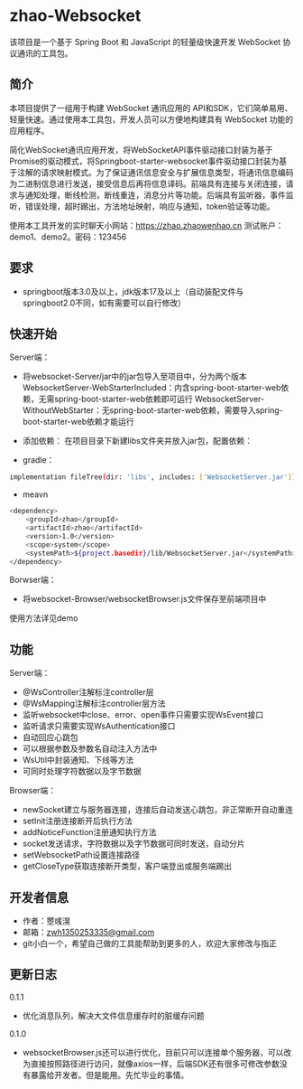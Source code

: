 # zhao-Websocket
该项目是一个基于 Spring Boot 和 JavaScript 的轻量级快速开发 WebSocket 协议通讯的工具包。
## 简介
本项目提供了一组用于构建 WebSocket 通讯应用的 API和SDK，它们简单易用、轻量快速。通过使用本工具包，开发人员可以方便地构建具有 WebSocket 功能的应用程序。

简化WebSocket通讯应用开发，将WebSocketAPI事件驱动接口封装为基于Promise的驱动模式，将Springboot-starter-websocket事件驱动接口封装为基于注解的请求映射模式。为了保证通讯信息安全与扩展信息类型，将通讯信息编码为二进制信息进行发送，接受信息后再将信息译码。前端具有连接与关闭连接，请求与通知处理，断线检测，断线重连，消息分片等功能。后端具有监听器，事件监听，错误处理，超时踢出，方法地址映射，响应与通知，token验证等功能。

使用本工具开发的实时聊天小网站：https://zhao.zhaowenhao.cn
测试账户：demo1、demo2。密码：123456
## 要求

- springboot版本3.0及以上，jdk版本17及以上（自动装配文件与springboot2.0不同，如有需要可以自行修改）


## 快速开始
Server端：
- 将websocket-Server/jar中的jar包导入至项目中，分为两个版本
  WebsocketServer-WebStarterIncluded：内含spring-boot-starter-web依赖，无需spring-boot-starter-web依赖即可运行
  WebsocketServer-WithoutWebStarter：无spring-boot-starter-web依赖，需要导入spring-boot-starter-web依赖才能运行
- 添加依赖：
  在项目目录下新建libs文件夹并放入jar包，配置依赖：

- gradle：
```sh
implementation fileTree(dir: 'libs', includes: ['WebsocketServer.jar'])
```
- meavn

```sh
<dependency>
    <groupId>zhao</groupId>
    <artifactId>zhao</artifactId>
    <version>1.0</version>
    <scope>system</scope>
    <systemPath>${project.basedir}/lib/WebsocketServer.jar</systemPath>
</dependency>
```
Borwser端：
- 将websocket-Browser/websocketBrowser.js文件保存至前端项目中

使用方法详见demo

## 功能
Server端：
- @WsController注解标注controller层
- @WsMapping注解标注controller层方法
- 监听websocket中close、error、open事件只需要实现WsEvent接口
- 监听请求只需要实现WsAuthentication接口
- 自动回应心跳包
- 可以根据参数及参数名自动注入方法中
- WsUtil中封装通知、下线等方法
- 可同时处理字符数据以及字节数据

Browser端：
- newSocket建立与服务器连接，连接后自动发送心跳包，非正常断开自动重连
- setInit注册连接断开后执行方法
- addNoticeFunction注册通知执行方法
- socket发送请求，字符数据以及字节数据可同时发送，自动分片
- setWebsocketPath设置连接路径
- getCloseType获取连接断开类型，客户端登出或服务端踢出

## 开发者信息
- 作者：瞾彧滉
- 邮箱：zwh1350253335@gmail.com
- git小白一个，希望自己做的工具能帮助到更多的人，欢迎大家修改与指正

## 更新日志
0.1.1
- 优化消息队列，解决大文件信息缓存时的脏缓存问题

0.1.0
- websocketBrowser.js还可以进行优化，目前只可以连接单个服务器，可以改为直接按照路径进行访问，就像axios一样，后端SDK还有很多可修改参数没有暴露给开发者。但是能用。先忙毕业的事情。


